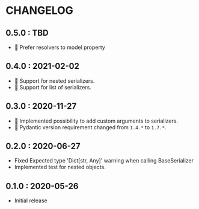 # CHANGELOG

## 0.5.0 : TBD

- 🌵 Prefer resolvers to model property

## 0.4.0 : 2021-02-02

- 🎸 Support for nested serializers.
- 🎸 Support for list of serializers.

## 0.3.0 : 2020-11-27

- 🦦 Implemented possibility to add custom arguments to serializers.
- 🦦 Pydantic version requirement changed from `1.4.*` to `1.7.*`.

## 0.2.0 : 2020-06-27

- Fixed Expected type 'Dict[str, Any]' warning when calling BaseSerializer
- Implemented test for nested objects.

## 0.1.0 : 2020-05-26

- Initial release

